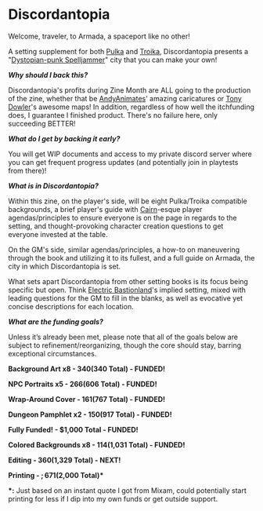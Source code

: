 # Discordantopia

Welcome, traveler, to Armada, a spaceport like no other! 

A setting supplement for both [Pulka](https://ozbrowning.itch.io/pulka) and [Troika](https://melsonian-arts-council.itch.io/troika-numinous-edition), Discordantopia presents a "[Dystopian-punk Spelljammer](https://twitter.com/SageCraft03/status/1484747564163420161?s=20&t=7hiCmc5M0pIM0s1WVKtuyw)" city that you can make your own!

_**Why should I back this?**_

Discordantopia's profits during Zine Month are ALL going to the production of the zine, whether that be [AndyAnimates](https://andyanimates.itch.io/)' amazing caricatures or [Tony Dowler](https://twitter.com/tonydowler)'s awesome maps! In addition, regardless of how well the itchfunding does, I guarantee I finished product. There's no failure here, only succeeding BETTER!

_**What do I get by backing it early?**_

You will get WIP documents and access to my private discord server where you can get frequent progress updates (and potentially join in playtests from there)!

_**What is in Discordantopia?**_

Within this zine, on the player's side, will be eight Pulka/Troika compatible backgrounds, a brief player's guide with [Cairn](https://yochaigal.itch.io/cairn)-esque player agendas/principles to ensure everyone is on the page in regards to the setting, and thought-provoking character creation questions to get everyone invested at the table.

On the GM's side, similar agendas/principles, a how-to on maneuvering through the book and utilizing it to its fullest, and a full guide on Armada, the city in which Discordantopia is set.

What sets apart Discordantopia from other setting books is its focus being specific but open. Think [Electric Bastionland](https://chrismcdee.itch.io/electric-bastionland)'s implied setting, mixed with leading questions for the GM to fill in the blanks, as well as evocative yet concise descriptions for each location.

_**What are the funding goals?**_

Unless it’s already been met, please note that all of the goals below are subject to refinement/reorganizing, though the core should stay, barring exceptional circumstances.

**Background Art x8 - $340 ($340 Total) - FUNDED!**

**NPC Portraits x5 - $266 ($606 Total) - FUNDED!**

**Wrap-Around Cover - $161 ($767 Total) - FUNDED!**

**Dungeon Pamphlet x2 - $150 ($917 Total) - FUNDED!**

**Fully Funded! - $1,000 Total - FUNDED!**

**Colored Backgrounds x8 - $114 ($1,031 Total) - FUNDED!**

**Editing - $360 ($1,329 Total) - NEXT!**

**Printing - $;671 ($2,000 Total)\***

**\*:** Just based on an instant quote I got from Mixam, could potentially start printing for less if I dip into my own funds or get outside support.